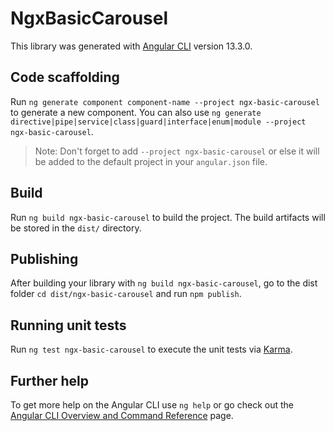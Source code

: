 # NgxBasicCarousel

This library was generated with [Angular CLI](https://github.com/angular/angular-cli) version 13.3.0.

## Code scaffolding

Run `ng generate component component-name --project ngx-basic-carousel` to generate a new component. You can also use `ng generate directive|pipe|service|class|guard|interface|enum|module --project ngx-basic-carousel`.
> Note: Don't forget to add `--project ngx-basic-carousel` or else it will be added to the default project in your `angular.json` file. 

## Build

Run `ng build ngx-basic-carousel` to build the project. The build artifacts will be stored in the `dist/` directory.

## Publishing

After building your library with `ng build ngx-basic-carousel`, go to the dist folder `cd dist/ngx-basic-carousel` and run `npm publish`.

## Running unit tests

Run `ng test ngx-basic-carousel` to execute the unit tests via [Karma](https://karma-runner.github.io).

## Further help

To get more help on the Angular CLI use `ng help` or go check out the [Angular CLI Overview and Command Reference](https://angular.io/cli) page.
